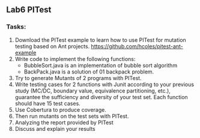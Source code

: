 ## Lab6 PITest
### Tasks:
1. Download the PITest example to learn how to use PITest for mutation testing based on Ant projects. https://github.com/hcoles/pitest-ant-example
2. Write code to implement the following functions:
   + BubbleSort.java is an implementation of bubble sort algorithm
   + BackPack.java is a solution of 01 backpack problem.
3. Try to generate Mutants of 2 programs with PITest.
4. Write testing cases for 2 functions with Junit according to your previous study (MC/DC, boundary value, equivalence partitioning, etc.), guarantee the sufficiency and diversity of your test set. Each function should have 15 test cases.
5. Use Cobertura to produce coverage.
6. Then run mutants on the test sets with PITest.
7. Analyzing the report provided by PITest
8. Discuss and explain your results
